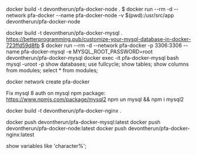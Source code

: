 docker build -t devontherun/pfa-docker-node .
$ docker run --rm -d --network pfa-docker --name pfa-docker-node -v $(pwd):/usr/src/app devontherun/pfa-docker-node

docker build -t devontherun/pfa-docker-mysql .
https://betterprogramming.pub/customize-your-mysql-database-in-docker-723ffd59d8fb
$ docker run --rm -d --network pfa-docker -p 3306:3306 --name pfa-docker-mysql -e MYSQL_ROOT_PASSWORD=root devontherun/pfa-docker-mysql
docker exec -it pfa-docker-mysql bash
mysql -uroot -p
show databases;
use fullcycle;
show tables;
show columns from modules;
select \* from modules;

docker network create pfa-docker

Fix mysql 8 auth on mysql npm package:
https://www.npmjs.com/package/mysql2
npm un mysql && npm i mysql2

docker build -t devontherun/pfa-docker-nginx .

docker push devontherun/pfa-docker-mysql:latest
docker push devontherun/pfa-docker-node:latest
docker push devontherun/pfa-docker-nginx:latest

show variables like 'character%';
